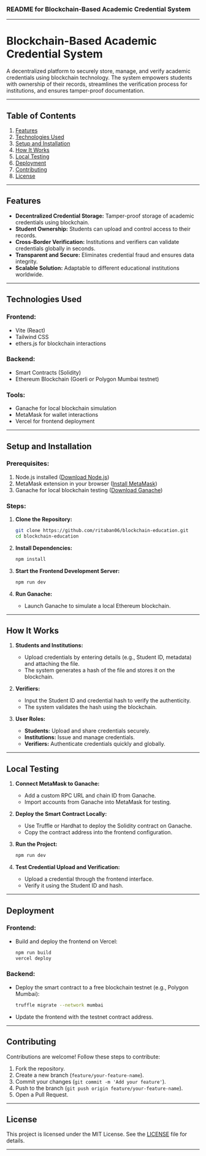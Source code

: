 ### **README for Blockchain-Based Academic Credential System**

---

# Blockchain-Based Academic Credential System  
A decentralized platform to securely store, manage, and verify academic credentials using blockchain technology. The system empowers students with ownership of their records, streamlines the verification process for institutions, and ensures tamper-proof documentation.

---

## **Table of Contents**  
1. [Features](#features)  
2. [Technologies Used](#technologies-used)  
3. [Setup and Installation](#setup-and-installation)  
4. [How It Works](#how-it-works)  
5. [Local Testing](#local-testing)  
6. [Deployment](#deployment)  
7. [Contributing](#contributing)  
8. [License](#license)  

---

## **Features**  
- **Decentralized Credential Storage:** Tamper-proof storage of academic credentials using blockchain.  
- **Student Ownership:** Students can upload and control access to their records.  
- **Cross-Border Verification:** Institutions and verifiers can validate credentials globally in seconds.  
- **Transparent and Secure:** Eliminates credential fraud and ensures data integrity.  
- **Scalable Solution:** Adaptable to different educational institutions worldwide.  

---

## **Technologies Used**  
### **Frontend:**  
- Vite (React)  
- Tailwind CSS  
- ethers.js for blockchain interactions  

### **Backend:**  
- Smart Contracts (Solidity)  
- Ethereum Blockchain (Goerli or Polygon Mumbai testnet)  

### **Tools:**  
- Ganache for local blockchain simulation  
- MetaMask for wallet interactions  
- Vercel for frontend deployment  

---

## **Setup and Installation**  
### Prerequisites:  
1. Node.js installed ([Download Node.js](https://nodejs.org/))  
2. MetaMask extension in your browser ([Install MetaMask](https://metamask.io/))  
3. Ganache for local blockchain testing ([Download Ganache](https://trufflesuite.com/ganache/))  

### Steps:  
1. **Clone the Repository:**  
   ```bash
   git clone https://github.com/ritaban06/blockchain-education.git
   cd blockchain-education
   ```
2. **Install Dependencies:**  
   ```bash
   npm install
     ```

3. **Start the Frontend Development Server:**  
   ```bash
   npm run dev
   ```
4. **Run Ganache:**  
   - Launch Ganache to simulate a local Ethereum blockchain.  

---

## **How It Works**  
1. **Students and Institutions:**  
   - Upload credentials by entering details (e.g., Student ID, metadata) and attaching the file.  
   - The system generates a hash of the file and stores it on the blockchain.  

2. **Verifiers:**  
   - Input the Student ID and credential hash to verify the authenticity.  
   - The system validates the hash using the blockchain.  

3. **User Roles:**  
   - **Students:** Upload and share credentials securely.  
   - **Institutions:** Issue and manage credentials.  
   - **Verifiers:** Authenticate credentials quickly and globally.  

---

## **Local Testing**  
1. **Connect MetaMask to Ganache:**  
   - Add a custom RPC URL and chain ID from Ganache.  
   - Import accounts from Ganache into MetaMask for testing.  

2. **Deploy the Smart Contract Locally:**  
   - Use Truffle or Hardhat to deploy the Solidity contract on Ganache.  
   - Copy the contract address into the frontend configuration.  

3. **Run the Project:**  
   ```bash
   npm run dev
   ```
4. **Test Credential Upload and Verification:**  
   - Upload a credential through the frontend interface.  
   - Verify it using the Student ID and hash.  

---

## **Deployment**  
### **Frontend:**  
- Build and deploy the frontend on Vercel:  
  ```bash
  npm run build
  vercel deploy
  ```

### **Backend:**  
- Deploy the smart contract to a free blockchain testnet (e.g., Polygon Mumbai):  
  ```bash
  truffle migrate --network mumbai
  ```
- Update the frontend with the testnet contract address.  

---

## **Contributing**  
Contributions are welcome! Follow these steps to contribute:  
1. Fork the repository.  
2. Create a new branch (`feature/your-feature-name`).  
3. Commit your changes (`git commit -m 'Add your feature'`).  
4. Push to the branch (`git push origin feature/your-feature-name`).  
5. Open a Pull Request.  

---

## **License**  

This project is licensed under the MIT License. See the [LICENSE](LICENSE) file for details.  

--- 
